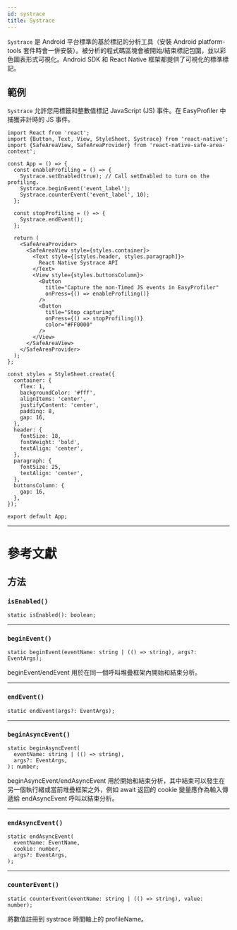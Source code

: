 ```yaml
---
id: systrace
title: Systrace
---
```


`Systrace` 是 Android 平台標準的基於標記的分析工具（安裝 Android platform-tools 套件時會一併安裝）。被分析的程式碼區塊會被開始/結束標記包圍，並以彩色圖表形式可視化。Android SDK 和 React Native 框架都提供了可視化的標準標記。

## 範例

`Systrace` 允許您用標籤和整數值標記 JavaScript (JS) 事件。在 EasyProfiler 中捕獲非計時的 JS 事件。

```SnackPlayer name=Systrace%20Example
import React from 'react';
import {Button, Text, View, StyleSheet, Systrace} from 'react-native';
import {SafeAreaView, SafeAreaProvider} from 'react-native-safe-area-context';

const App = () => {
  const enableProfiling = () => {
    Systrace.setEnabled(true); // Call setEnabled to turn on the profiling.
    Systrace.beginEvent('event_label');
    Systrace.counterEvent('event_label', 10);
  };

  const stopProfiling = () => {
    Systrace.endEvent();
  };

  return (
    <SafeAreaProvider>
      <SafeAreaView style={styles.container}>
        <Text style={[styles.header, styles.paragraph]}>
          React Native Systrace API
        </Text>
        <View style={styles.buttonsColumn}>
          <Button
            title="Capture the non-Timed JS events in EasyProfiler"
            onPress={() => enableProfiling()}
          />
          <Button
            title="Stop capturing"
            onPress={() => stopProfiling()}
            color="#FF0000"
          />
        </View>
      </SafeAreaView>
    </SafeAreaProvider>
  );
};

const styles = StyleSheet.create({
  container: {
    flex: 1,
    backgroundColor: '#fff',
    alignItems: 'center',
    justifyContent: 'center',
    padding: 8,
    gap: 16,
  },
  header: {
    fontSize: 18,
    fontWeight: 'bold',
    textAlign: 'center',
  },
  paragraph: {
    fontSize: 25,
    textAlign: 'center',
  },
  buttonsColumn: {
    gap: 16,
  },
});

export default App;
```

---

# 參考文獻

## 方法

### `isEnabled()`

```tsx
static isEnabled(): boolean;
```

---

### `beginEvent()`

```tsx
static beginEvent(eventName: string | (() => string), args?: EventArgs);
```

beginEvent/endEvent 用於在同一個呼叫堆疊框架內開始和結束分析。

---

### `endEvent()`

```tsx
static endEvent(args?: EventArgs);
```

---

### `beginAsyncEvent()`

```tsx
static beginAsyncEvent(
  eventName: string | (() => string),
  args?: EventArgs,
): number;
```

beginAsyncEvent/endAsyncEvent 用於開始和結束分析，其中結束可以發生在另一個執行緒或當前堆疊框架之外，例如 await 返回的 cookie 變量應作為輸入傳遞給 endAsyncEvent 呼叫以結束分析。

---

### `endAsyncEvent()`

```tsx
static endAsyncEvent(
  eventName: EventName,
  cookie: number,
  args?: EventArgs,
);
```

---

### `counterEvent()`

```tsx
static counterEvent(eventName: string | (() => string), value: number);
```

將數值註冊到 systrace 時間軸上的 profileName。